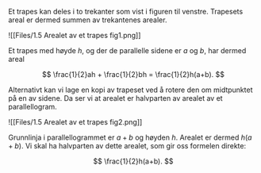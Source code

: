 Et trapes kan deles i to trekanter som vist i figuren til venstre. Trapesets areal er dermed summen av trekantenes arealer.

![[Files/1.5 Arealet av et trapes fig1.png]]
  

Et trapes med høyde $h$, og der de parallelle sidene er $a$ og $b$, har dermed areal

$$
\frac{1}{2}ah + \frac{1}{2}bh = \frac{1}{2}h(a+b).
$$

Alternativt kan vi lage en kopi av trapeset ved å rotere den om midtpunktet på en av sidene. Da ser vi at arealet er halvparten av arealet av et parallellogram.

![[Files/1.5 Arealet av et trapes fig2.png]]

Grunnlinja i parallellogrammet er $a+b$ og høyden $h$. Arealet er dermed $h(a+b)$. Vi skal ha halvparten av dette arealet, som gir oss formelen direkte:

$$
\frac{1}{2}h(a+b).
$$